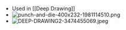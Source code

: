 - Used in [[Deep Drawing]]
- ![punch-and-die-400x232-1981114510.png](../assets/punch-and-die-400x232-1981114510_1691783431550_0.png)
- ![DEEP-DRAWING2-3474455069.jpeg](../assets/DEEP-DRAWING2-3474455069_1691783447437_0.jpeg)